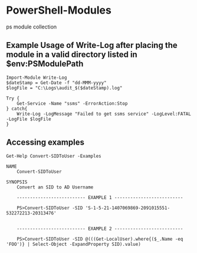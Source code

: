# PowerShell-Modules
ps module collection

## Example Usage of Write-Log after placing the module in a valid directory listed in $env:PSModulePath

```
Import-Module Write-Log
$dateStamp = Get-Date -f "dd-MMM-yyyy"
$logFile = "C:\Logs\audit_$($dateStamp).log"

Try {
    Get-Service -Name "ssms" -ErrorAction:Stop
} catch{
    Write-Log -LogMessage "Failed to get ssms service" -LogLevel:FATAL -LogFile $logFile
}
```

## Accessing examples
`Get-Help Convert-SIDToUser -Examples`
```
NAME
    Convert-SIDToUser

SYNOPSIS
    Convert an SID to AD Username

    -------------------------- EXAMPLE 1 --------------------------

    PS>Convert-SIDToUser -SID 'S-1-5-21-1407069869-2091015551-532272213-20313476'


    -------------------------- EXAMPLE 2 --------------------------

    PS>Convert-SIDToUser -SID @(((Get-LocalUser).where{($_.Name -eq 'FOO')} | Select-Object -ExpandProperty SID).value)
```
